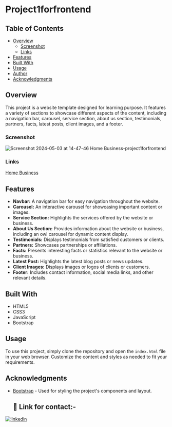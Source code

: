 # Project1forfrontend

## Table of Contents

- [Overview](#overview)
  - [Screenshot](#screenshot)
  - [Links](#links)
- [Features](#features)
- [Built With](#built-with)
- [Usage](#usage)
- [Author](#author)
- [Acknowledgments](#acknowledgments)

## Overview

This project is a website template designed for learning purpose. It features a variety of sections to showcase different aspects of the content, including a navigation bar, carousel, service section, about us section, testimonials, partners, facts, latest posts, client images, and a footer.

### Screenshot

![Screenshot 2024-05-03 at 14-47-46 Home Business-project1forfrontend](https://github.com/manikandaraj-T-N/Project1forfrontend/assets/93505267/7cc9cc60-5ea9-4a07-990a-bf5abf905f3c)

### Links

[Home Business](https://project1forfrontend-manikandaraj-t-ns-projects.vercel.app/)
## Features

- **Navbar:** A navigation bar for easy navigation throughout the website.
- **Carousel:** An interactive carousel for showcasing important content or images.
- **Service Section:** Highlights the services offered by the website or business.
- **About Us Section:** Provides information about the website or business, including an owl carousel for dynamic content display.
- **Testimonials:** Displays testimonials from satisfied customers or clients.
- **Partners:** Showcases partnerships or affiliations.
- **Facts:** Presents interesting facts or statistics relevant to the website or business.
- **Latest Post:** Highlights the latest blog posts or news updates.
- **Client Images:** Displays images or logos of clients or customers.
- **Footer:** Includes contact information, social media links, and other relevant details.
  
## Built With

- HTML5
- CSS3
- JavaScript
- Bootstrap 

## Usage

To use this project, simply clone the repository and open the `index.html` file in your web browser. Customize the content and styles as needed to fit your requirements.

## Acknowledgments

- [Bootstrap](https://getbootstrap.com/) - Used for styling the project's components and layout.

  ## 🔗 Link for contact:-

[![linkedin](https://img.shields.io/badge/linkedin-0A66C2?style=for-the-badge&logo=linkedin&logoColor=white)](https://www.linkedin.com/in/manikandaraj-t-n-834189173/)

